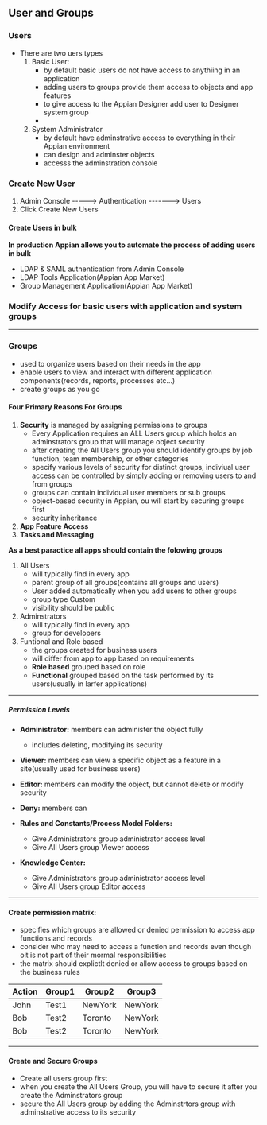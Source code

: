 ## User and Groups

### Users
- There are two uers types
    1. Basic User: 
        - by default basic users do not have access to anythiing in an application
        - adding users to groups provide them access to objects and app features
        - to give access to the Appian Designer add user to Designer system group
        - 
    2. System Administrator 
        - by default have adminstrative access to everything in their Appian environment
        - can design and adminster objects
        - accesss the adminstration console



### Create New User
1. Admin Console -----> Authentication -------> Users
2. Click Create New Users

#### Create Users in bulk
**In production Appian allows you to automate the process of adding users in bulk**
- LDAP & SAML authentication from Admin Console
- LDAP Tools Application(Appian App Market)
- Group Management Application(Appian App Market)


### Modify Access for basic users with application and system groups
_______________________________________________


### Groups
- used to organize users based on their needs in the app
- enable users to view and interact with different application components(records, reports, processes etc...)
- create groups as you go

#### Four Primary Reasons For Groups
1. **Security** is managed by assigning permissions to groups
    - Every Application requires an ALL Users group which holds an adminstrators group that will manage object security
    - after creating the All Users group you should identify groups by job function, team membership, or other categories
    - specify various levels of security for distinct groups, indiviual user access can be controlled by simply adding or removing users to and from groups
    - groups can contain individual user members or sub groups
     - object-based security in Appian, ou will start by securing groups first
    - security inheritance
2. **App Feature Access**
3. **Tasks and Messaging**


**As a best paractice all apps should contain the folowing groups**
1. All Users
    - will typically find in every app
    - parent group of all groups(contains all groups and users)
    - User added automatically when you add users to other groups
    - group type Custom
    - visibility should be public
2. Adminstrators
    - will typically find in every app
    - group for developers
3. Funtional and Role based
    - the groups created for business users
    - will differ from app to app based on requirements
    - **Role based** grouped based on role 
    - **Functional** grouped based on the task performed by its users(usually in larfer applications)
___________________________________

##### Permission Levels
- **Administrator:** members can administer the object fully
    - includes deleting, modifying its security
- **Viewer:** members can view a specific object as a feature in a site(usually used for business users)
- **Editor:** members can modify the object, but cannot delete or modify security
- **Deny:** members can

- **Rules and Constants/Process Model Folders:**
    - Give Administrators group administrator access level
    - Give All Users group Viewer access
- **Knowledge Center:**
    - Give Administrators group administrator access level
    - Give All Users group Editor access


____________________________________________________

#### Create permission matrix: 
- specifies which groups are allowed or denied permission to access app functions and records
- consider who may need to access a function and records even though oit is not part of their mormal responsibilities
- the matrix should explictlt denied or allow access to groups based on the business rules

| Action        | Group1        | Group2   | Group3   |
| ------------- | ------------- | -------- | -------- |
| John          | Test1         | NewYork  | NewYork  |
| Bob           | Test2         | Toronto  | NewYork  |
| Bob           | Test2         | Toronto  | NewYork  |


______________________________________



#### Create and Secure Groups
- Create all users group first
- when you create the All Users Group, you will have to secure it after you create the Adminstrators group
- secure the All Users group by adding the Adminstrtors group with adminstrative access to its security